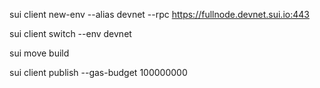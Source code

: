 sui client new-env --alias devnet --rpc https://fullnode.devnet.sui.io:443

sui client switch --env devnet

sui move build

sui client publish --gas-budget 100000000